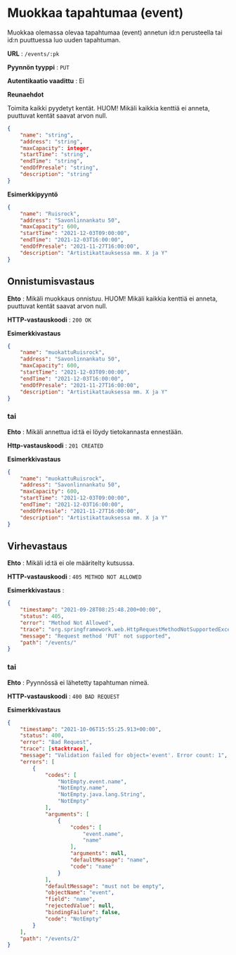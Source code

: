 # Muokkaa tapahtumaa (event)

Muokkaa olemassa olevaa tapahtumaa (event) annetun id:n perusteella tai id:n puuttuessa luo uuden tapahtuman.

**URL** : `/events/:pk`

**Pyynnön tyyppi** : `PUT`

**Autentikaatio vaadittu** : Ei

**Reunaehdot**

Toimita kaikki pyydetyt kentät. HUOM! Mikäli kaikkia kenttiä ei anneta, puuttuvat kentät saavat arvon null.

```json
{
    "name": "string",
    "address": "string",
    "maxCapacity": integer,
    "startTime": "string",
    "endTime": "string",
    "endOfPresale": "string",
    "description": "string"
}
```

**Esimerkkipyyntö** 

```json
{
    "name": "Ruisrock",
    "address": "Savonlinnankatu 50",
    "maxCapacity": 600,
    "startTime": "2021-12-03T09:00:00",
    "endTime": "2021-12-03T16:00:00",
    "endOfPresale": "2021-11-27T16:00:00",
    "description": "Artistikattauksessa mm. X ja Y"
}
```

## Onnistumisvastaus

**Ehto** : Mikäli muokkaus onnistuu. HUOM! Mikäli kaikkia kenttiä ei anneta, puuttuvat kentät saavat arvon null.

**HTTP-vastauskoodi** : `200 OK`

**Esimerkkivastaus**

```json
{
    "name": "muokattuRuisrock",
    "address": "Savonlinnankatu 50",
    "maxCapacity": 600,
    "startTime": "2021-12-03T09:00:00",
    "endTime": "2021-12-03T16:00:00",
    "endOfPresale": "2021-11-27T16:00:00",
    "description": "Artistikattauksessa mm. X ja Y"
}
```
### tai

**Ehto** : Mikäli annettua id:tä ei löydy tietokannasta ennestään.

**Http-vastauskoodi** : `201 CREATED`

**Esimerkkivastaus**

```json
{
    "name": "muokattuRuisrock",
    "address": "Savonlinnankatu 50",
    "maxCapacity": 600,
    "startTime": "2021-12-03T09:00:00",
    "endTime": "2021-12-03T16:00:00",
    "endOfPresale": "2021-11-27T16:00:00",
    "description": "Artistikattauksessa mm. X ja Y"
}
```

## Virhevastaus

**Ehto** : Mikäli id:tä ei ole määritelty kutsussa.

**HTTP-vastauskoodi** : `405 METHOD NOT ALLOWED`

**Esimerkkivastaus** :

```json
{
    "timestamp": "2021-09-28T08:25:48.200+00:00",
    "status": 405,
    "error": "Method Not Allowed",
    "trace": "org.springframework.web.HttpRequestMethodNotSupportedException: Request method 'PUT' not supported...",
    "message": "Request method 'PUT' not supported",
    "path": "/events/"
}
```

### tai

**Ehto** : Pyynnössä ei lähetetty tapahtuman nimeä.

**HTTP-vastauskoodi** : `400 BAD REQUEST`

**Esimerkkivastaus**
```json
{
    "timestamp": "2021-10-06T15:55:25.913+00:00",
    "status": 400,
    "error": "Bad Request",
    "trace": [stacktrace],
    "message": "Validation failed for object='event'. Error count: 1",
    "errors": [
        {
            "codes": [
                "NotEmpty.event.name",
                "NotEmpty.name",
                "NotEmpty.java.lang.String",
                "NotEmpty"
            ],
            "arguments": [
                {
                    "codes": [
                        "event.name",
                        "name"
                    ],
                    "arguments": null,
                    "defaultMessage": "name",
                    "code": "name"
                }
            ],
            "defaultMessage": "must not be empty",
            "objectName": "event",
            "field": "name",
            "rejectedValue": null,
            "bindingFailure": false,
            "code": "NotEmpty"
        }
    ],
    "path": "/events/2"
}
```